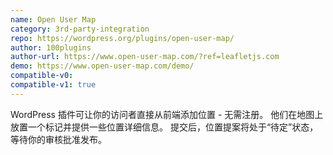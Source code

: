 ```yaml
---
name: Open User Map
category: 3rd-party-integration
repo: https://wordpress.org/plugins/open-user-map/
author: 100plugins
author-url: https://www.open-user-map.com/?ref=leafletjs.com
demo: https://www.open-user-map.com/demo/
compatible-v0:
compatible-v1: true
---
```


WordPress 插件可让你的访问者直接从前端添加位置 - 无需注册。 他们在地图上放置一个标记并提供一些位置详细信息。 提交后，位置提案将处于“待定”状态，等待你的审核批准发布。
